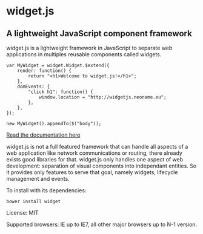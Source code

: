 
widget.js
=========

A lightweight JavaScript component framework
--------------------------------------------

widget.js is a lightweight framework in JavaScript to separate web applications in multiples reusable components called
widgets.

    var MyWidget = widget.Widget.$extend({
        render: function() {
            return "<h1>Welcome to widget.js!</h1>";
        },
        domEvents: {
            "click h1": function() {
                window.location = "http://widgetjs.neoname.eu";
            },
        },
    });

    new MyWidget().appendTo($("body"));

[Read the documentation here](http://widgetjs.readthedocs.org/)

widget.js is not a full featured framework that can handle all aspects of a web application like network communications
or routing, there already exists good libraries for that. widget.js only handles one aspect of web development:
separation of visual components into independant entities. So it provides only features to serve that goal, namely
widgets, lifecycle management and events.

To install with its dependencies:

    bower install widget

License: MIT

Supported browsers: IE up to IE7, all other major browsers up to N-1 version.
